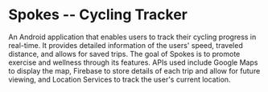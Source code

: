 # Spokes -- Cycling Tracker
An Android application that enables users to track their cycling progress in real-time.  It provides detailed information of the users' speed, traveled distance, and allows for saved trips. The goal of Spokes is to promote exercise and wellness through its features. APIs used include Google Maps to display the map, Firebase to store details of each trip and allow for future viewing, and Location Services to track the user's current location.
